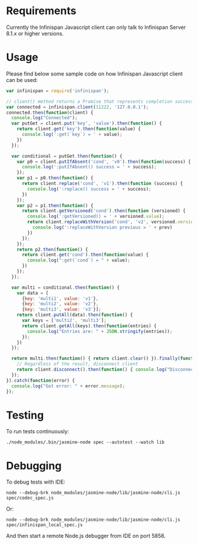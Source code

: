 # Requirements

Currently the Infinispan Javascript client can only talk to Infinispan Server 
8.1.x or higher versions. 

# Usage

Please find below some sample code on how Infinispan Javascript client can be used:

```JavaScript
var infinispan = require('infinispan');

// client() method returns a Promise that represents completion successful connection
var connected = infinispan.client(11222, '127.0.0.1');
connected.then(function(client) {
  console.log("Connected");
  var putGet = client.put('key', 'value').then(function() {
    return client.get('key').then(function(value) {
      console.log(':get(`key`) = ' + value);
    })
  });

  var conditional = putGet.then(function() {
    var p0 = client.putIfAbsent('cond', 'v0').then(function(success) {
      console.log(':putIfAbsent() success = ' + success);
    });
    var p1 = p0.then(function() {
      return client.replace('cond', 'v1').then(function (success) {
        console.log(':replace() success = ' + success);
      })
    });
    var p2 = p1.then(function() {
      return client.getVersioned('cond').then(function (versioned) {
        console.log(':getVersioned() = ' + versioned.value);
        return client.replaceWithVersion('cond', 'v2', versioned.version, {previous: true}).then(function (prev) {
          console.log(':replaceWithVersion previous = ' + prev)
        })
      });
    });
    return p2.then(function() {
      return client.get('cond').then(function(value) {
        console.log(":get(`cond`) = " + value);
      })
    });
  });

  var multi = conditional.then(function() {
    var data = [
      {key: 'multi1', value: 'v1'},
      {key: 'multi2', value: 'v2'},
      {key: 'multi3', value: 'v3'}];
    return client.putAll(data).then(function() {
      var keys = ['multi2', 'multi3'];
      return client.getAll(keys).then(function(entries) {
        console.log("Entries are: " + JSON.stringify(entries));
      });
    })
  });

  return multi.then(function() { return client.clear() }).finally(function() {
    // Regardless of the result, disconnect client
    return client.disconnect().then(function() { console.log("Disconnected") });
  });
}).catch(function(error) {
  console.log("Got error: " + error.message);
});
```

# Testing

To run tests continuously:

    ./node_modules/.bin/jasmine-node spec --autotest --watch lib

# Debugging

To debug tests with IDE:

    node --debug-brk node_modules/jasmine-node/lib/jasmine-node/cli.js spec/codec_spec.js

Or:

    node --debug-brk node_modules/jasmine-node/lib/jasmine-node/cli.js spec/infinispan_local_spec.js

And then start a remote Node.js debugger from IDE on port 5858.
